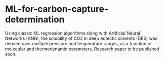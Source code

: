 # ML-for-carbon-capture-determination

Using classic ML regression algorithms along with Artificial Neural Networks (ANN), the solubility of CO2 in deep eutectic solvents (DES) was derived over multiple pressure and temperature ranges, as a function of molecular and thermodynamic parameters.
Research paper to be published soon.
